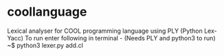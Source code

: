 # coollanguage
Lexical analyser for COOL programming language using PLY (Python Lex-Yacc)
To run enter following in terminal - (Needs PLY and python3 to run)
~$ python3 lexer.py add.cl
